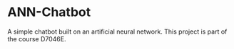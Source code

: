 # ANN-Chatbot
A simple chatbot built on an artificial neural network. This project is part of the course D7046E.
